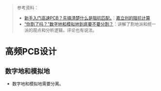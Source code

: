 > 参考资料：
>
> - [新手入门高速PCB？先搞清楚什么是阻抗匹配。](https://www.bilibili.com/video/BV1rP411n7xE/?spm_id_from=333.337.search-card.all.click)：[嘉立创的阻抗计算](https://tools.jlc.com/jlcTools/index.html#/impedanceCalculatenew)
> - [“你割了吗？”数字地和模拟地到底要不要分割？](https://www.bilibili.com/video/BV1z84y1y7nD/?spm_id_from=333.337.search-card.all.click&vd_source=b736aa3d7f0fdf47b59ea3021dc810ab)：讲解了割地派和统一派的观点和分析逻辑，评论也有说法。

# 高频PCB设计



## 数字地和模拟地

- 数字地和模拟地需要分离。
